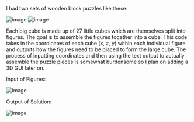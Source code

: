 I had two sets of wooden block puzzles like these:

![image](https://user-images.githubusercontent.com/61990860/115158473-2d685f80-a043-11eb-8512-e43280443995.png)
![image](https://user-images.githubusercontent.com/61990860/115158482-31947d00-a043-11eb-9997-aeb80a0bb47e.png)

Each big cube is made up of 27 little cubes which are themselves split into figures. The goal is to assemble the figures together into a cube. This code takes in the coordinates of each cube (x, z, y) within each individual figure and outputs how the figures need to be placed to form the large cube. The process of inputting coordinates and then using the text output to actually assemble the puzzle pieces is somewhat burdensome so I plan on adding a 3D GUI later on.

Input of Figures:

![image](https://user-images.githubusercontent.com/61990860/115158619-e3cc4480-a043-11eb-892d-9559e5263dba.png)

Output of Solution:

![image](https://user-images.githubusercontent.com/61990860/115158623-e4fd7180-a043-11eb-8165-5a23e52f0cad.png)
